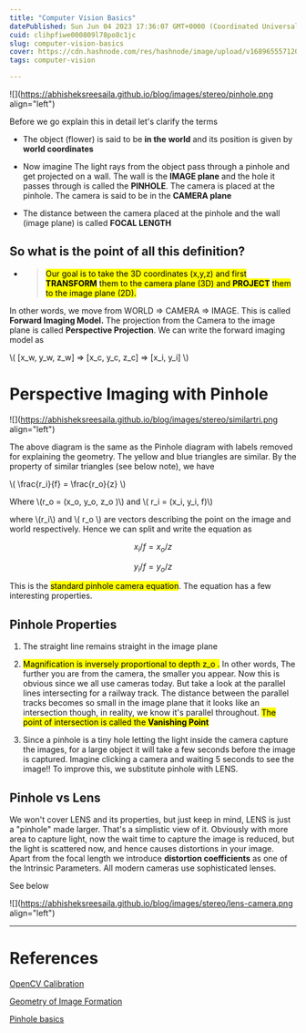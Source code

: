 ```yaml
---
title: "Computer Vision Basics"
datePublished: Sun Jun 04 2023 17:36:07 GMT+0000 (Coordinated Universal Time)
cuid: clihpfiwe000809l78po8c1jc
slug: computer-vision-basics
cover: https://cdn.hashnode.com/res/hashnode/image/upload/v1689655571205/baee732b-b616-4db1-8446-bcd6e6d04598.png
tags: computer-vision

---
```


![](https://abhisheksreesaila.github.io/blog/images/stereo/pinhole.png align="left")

Before we go explain this in detail let's clarify the terms

* The object (flower) is said to be **in the** **world** and its position is given by **world coordinates**
    
* Now imagine The light rays from the object pass through a pinhole and get projected on a wall. The wall is the **IMAGE plane** and the hole it passes through is called the **PINHOLE**. The camera is placed at the pinhole. The camera is said to be in the **CAMERA plane**
    
* The distance between the camera placed at the pinhole and the wall (image plane) is called **FOCAL LENGTH**
    

## So what is the point of all this definition?

* > <mark>Our goal is to take the 3D coordinates (x,y,z) and first </mark> **<mark>TRANSFORM</mark>** <mark>them to the camera plane (3D) and </mark> **<mark>PROJECT</mark>** <mark>them to the image plane (2D).</mark>
    

In other words, we move from WORLD =&gt; CAMERA =&gt; IMAGE. This is called **Forward Imaging Model.** The projection from the Camera to the image plane is called **Perspective Projection**. We can write the forward imaging model as

\\( [x_w, y_w, z_w] => [x_c, y_c, z_c] => [x_i, y_i] \\)

# Perspective Imaging with Pinhole

![](https://abhisheksreesaila.github.io/blog/images/stereo/similartri.png align="left")

The above diagram is the same as the Pinhole diagram with labels removed for explaining the geometry. The yellow and blue triangles are similar. By the property of similar triangles (see below note), we have

\\(  \frac{r_i}{f} = \frac{r_o}{z} \\)

Where \\(r\_o = (x\_o, y\_o, z\_o )\\) and \\( r\_i = (x\_i, y\_i, f)\\)

where \\(r\_i\\) and \\(  r\_o \\) are vectors describing the point on the image and world respectively. Hence we can split and write the equation as

$$x_i/f = x_o/z$$

$$y_i/f = y_o/z$$

This is the <mark> standard pinhole camera equation</mark>. The equation has a few interesting properties.

## Pinhole Properties

1. The straight line remains straight in the image plane
    
2. <mark>Magnification is inversely proportional to depth <latex-inline-node data-content=" z_o ">z_o </latex-inline-node>.</mark> In other words, The further you are from the camera, the smaller you appear. Now this is obvious since we all use cameras today. But take a look at the parallel lines intersecting for a railway track. The distance between the parallel tracks becomes so small in the image plane that it looks like an intersection though, in reality, we know it's parallel throughout. <mark>The point of intersection is called the </mark> **<mark>Vanishing Point</mark>**
    
3. Since a pinhole is a tiny hole letting the light inside the camera capture the images, for a large object it will take a few seconds before the image is captured. Imagine clicking a camera and waiting 5 seconds to see the image!! To improve this, we substitute pinhole with LENS.
    

## Pinhole vs Lens

We won't cover LENS and its properties, but just keep in mind, LENS is just a "pinhole" made larger. That's a simplistic view of it. Obviously with more area to capture light, now the wait time to capture the image is reduced, but the light is scattered now, and hence causes distortions in your image. Apart from the focal length we introduce **distortion coefficients** as one of the Intrinsic Parameters. All modern cameras use sophisticated lenses.

See below

![](https://abhisheksreesaila.github.io/blog/images/stereo/lens-camera.png align="left")

---

# References

[OpenCV Calibration](https://docs.opencv.org/3.4.3/d9/d0c/group__calib3d.html)

[Geometry of Image Formation](https://learnopencv.com/camera-calibration-using-opencv/)

[Pinhole basics](https://www.youtube.com/watch?v=_EhY31MSbNM&t=194s)